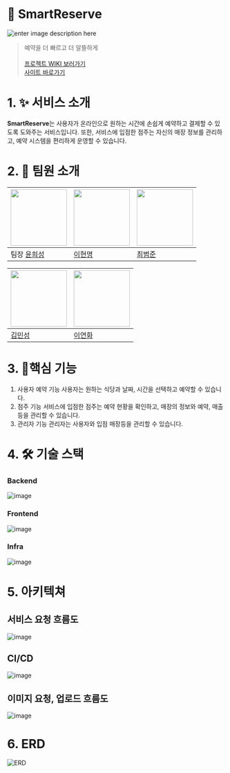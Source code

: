 # 🍴 SmartReserve
![enter image description here](https://github.com/user-attachments/assets/6ce50e6f-85a7-4ace-a7f8-b115d1561646)
> 예약을 더 빠르고 더 알뜰하게 <br><br>
[프로젝트 WIKI 보러가기](https://github.com/yhs99/gt-team-pj/wiki)<br>
[사이트 바로가기](https://smartreserve.store)
# 1. ✨ 서비스 소개
**SmartReserve**는 사용자가 온라인으로 원하는 시간에 손쉽게 예약하고
 결제할 수 있도록 도와주는 서비스입니다. 
 또한, 서비스에 입점한 점주는 자신의 매장 정보를 관리하고, 예약 시스템을 편리하게 운영할 수 있습니다.
# 2. 👯 팀원 소개

|<img src="https://avatars.githubusercontent.com/u/45925957?v=4" width="130" height="130">| <img src="https://avatars.githubusercontent.com/u/40009468?v=4" width="130" height="130">|<img src="https://avatars.githubusercontent.com/u/169216626?v=4" width="130" height="130">|
|---|---|---|
|팀장 [윤희성](https://github.com/yhs99) | [이현명](https://github.com/HyunmyoungLee) | [최범준](https://github.com/bumjun12)

|<img src="https://avatars.githubusercontent.com/u/169752511?v=4" width="130" height="130">|<img src="https://avatars.githubusercontent.com/u/179418413?v=4" width="130" height="130">
|---|---|
| [김민성](https://github.com/minsung12345) | [이연화](https://github.com/peachea27) 

# 3. 📌핵심 기능
1. 사용자 예약 기능
	사용자는 원하는 식당과 날짜, 시간을 선택하고 예약할 수 있습니다.
2. 점주 기능
	서비스에 입점한 점주는 예약 현황을 확인하고, 매장의 정보와 예약, 매출 등을 관리할 수 있습니다.
3. 관리자 기능
	관리자는 사용자와 입점 매장등을 관리할 수 있습니다.

# 4. 🛠️ 기술 스택
### Backend
![image](https://github.com/user-attachments/assets/41e695a6-a9e2-4d0b-8d12-c9b86a688688)
### Frontend
![image](https://github.com/user-attachments/assets/dc2255b1-77ee-4adf-a665-fcfef2b5905b)
### Infra
![image](https://github.com/user-attachments/assets/d64fa0d8-9c11-4db7-9741-4eedf83c0fa2)


# 5. 아키텍쳐
## 서비스 요청 흐름도
![image](https://github.com/user-attachments/assets/8614ec15-1628-476c-90fb-3c9a8b3d1f24)

## CI/CD
![image](https://github.com/user-attachments/assets/dfe9d598-2bbd-4d49-bd92-167d529661e3)

## 이미지 요청, 업로드 흐름도
![image](https://github.com/user-attachments/assets/749a047b-e113-4442-9e05-5c04656deba5)

# 6. ERD
![ERD](https://github.com/user-attachments/assets/efc3d903-8ca8-4ccf-84a9-7ec6f4c6c35f)
